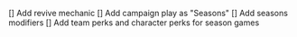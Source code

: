 [] Add revive mechanic
[] Add campaign play as "Seasons"
[] Add seasons modifiers
[] Add team perks and character perks for season games